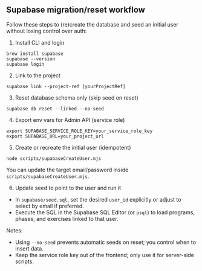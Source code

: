 ## Supabase migration/reset workflow

Follow these steps to (re)create the database and seed an initial user without losing control over auth:

1) Install CLI and login
```
brew install supabase
supabase --version
supabase login
```

2) Link to the project
```
supabase link --project-ref [yourProjectRef]
```

3) Reset database schema only (skip seed on reset)
```
supabase db reset --linked --no-seed
```

4) Export env vars for Admin API (service role)
```
export SUPABASE_SERVICE_ROLE_KEY=your_service_role_key
export SUPABASE_URL=your_project_url
```

5) Create or recreate the initial user (idempotent)
```
node scripts/supabaseCreateUser.mjs
```
You can update the target email/password inside `scripts/supabaseCreateUser.mjs`.

6) Update seed to point to the user and run it
- In `supabase/seed.sql`, set the desired `user_id` explicitly or adjust to select by email if preferred.
- Execute the SQL in the Supabase SQL Editor (or `psql`) to load programs, phases, and exercises linked to that user.

Notes:
- Using `--no-seed` prevents automatic seeds on reset; you control when to insert data.
- Keep the service role key out of the frontend; only use it for server-side scripts.
